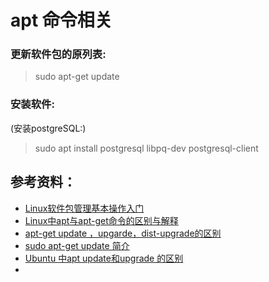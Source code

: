 # apt 命令相关

### 更新软件包的原列表:

> sudo apt-get update

### 安装软件:
(安装postgreSQL:)
> sudo apt install postgresql libpq-dev postgresql-client

## 参考资料：
- [Linux软件包管理基本操作入门](https://www.sysgeek.cn/linux-package-management/)
- [Linux中apt与apt-get命令的区别与解释](https://www.sysgeek.cn/apt-vs-apt-get/)
- [apt-get update ，upgarde，dist-upgrade的区别](https://blog.csdn.net/yjk13703623757/article/details/79972840)
- [sudo apt-get update 简介](https://blog.csdn.net/ruidongliu/article/details/8626646)
- [Ubuntu 中apt update和upgrade 的区别](https://blog.csdn.net/CSDN_duomaomao/article/details/77802673)
- 
<!--stackedit_data:
eyJoaXN0b3J5IjpbLTE5Njc2MTI5MTVdfQ==
-->